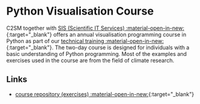 
# Python Visualisation Course
C2SM together with [SIS (Scientific IT Services) :material-open-in-new:](https://sis.id.ethz.ch){:target="_blank"} offers an annual visualisation programming course in Python as part of our [technical training :material-open-in-new:](https://c2sm.ethz.ch/education/technical-training.html){:target="_blank"}.
The two-day course is designed for individuals with a basic understanding of Python programming. Most of the examples and exercises used in the course are from the field of climate research.

## Links
- [course repository (exercises) :material-open-in-new:](https://github.com/C2SM/pyvis/tree/main){:target="_blank"}
